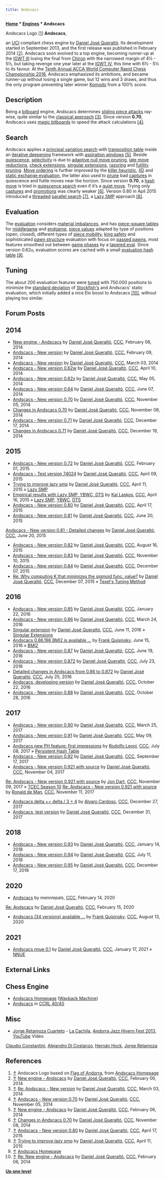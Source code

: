 ```yaml
---
title: Andscacs
---
```

**[Home](Home "Home") * [Engines](Engines "Engines") * Andscacs**

[](http://www.andscacs.com/) Andscacs Logo <a id="cite-note-1" href="#cite-ref-1">[1]</a>
**Andscacs**,

an [UCI](UCI "UCI") compliant chess engine by [Daniel José Queraltó](Daniel_Jos%C3%A9_Queralt%C3%B3 "Daniel José Queraltó"). Its development started in September 2013, and the first release was published in February 2014 <a id="cite-note-2" href="#cite-ref-2">[2]</a>. Andscacs soon evolved to a top engine, becoming runner-up at the [IGWT III](IGWT_III "IGWT III") losing the final from [Chiron](Chiron "Chiron") with the narrowest margin of 4½ - 5½, but taking revenge one year later at the [IGWT IV](IGWT_IV "IGWT IV"), this time with 6½ - 5½ to its favour. At the [Tenth Annual ACCA World Computer Rapid Chess Championship 2016](WCRCC_2016 "WCRCC 2016"), Andscacs emphasized its ambitions, and became runner-up without losing a single game, but 12 wins and 3 draws, and thus the only program preventing later winner [Komodo](Komodo "Komodo") from a 100% score.

## Description

Being a [bitboard](Bitboards "Bitboards") engine, Andscacs determines [sliding piece attacks](Sliding_Piece_Attacks "Sliding Piece Attacks") ray-wise, quite similar to the [classical approach](Classical_Approach "Classical Approach") <a id="cite-note-3" href="#cite-ref-3">[3]</a>. Since version **0.70**, Andscacs uses [magic bitboards](Magic_Bitboards "Magic Bitboards") to speed the attack calculations <a id="cite-note-4" href="#cite-ref-4">[4]</a>.

## Search

Andscacs applies a [principal variation search](Principal_Variation_Search "Principal Variation Search") with [tranposition table](Transposition_Table "Transposition Table") inside an [iterative deepening](Iterative_Deepening "Iterative Deepening") framework with [aspiration windows](Aspiration_Windows "Aspiration Windows") <a id="cite-note-5" href="#cite-ref-5">[5]</a>. Beside [quiescence](Quiescence_Search "Quiescence Search"), [selectivity](Selectivity "Selectivity") is due to [adaptive null move pruning](Null_Move_Pruning#AdaptiveNullMovePruning "Null Move Pruning"), [late move reductions](Late_Move_Reductions "Late Move Reductions"), [check extensions](Check_Extensions "Check Extensions"), [singular extensions](Singular_Extensions "Singular Extensions"), [razoring](Razoring "Razoring") and [futility pruning](Futility_Pruning "Futility Pruning"). [Move ordering](Move_Ordering "Move Ordering") is further improved by the [killer heuristic](Killer_Heuristic "Killer Heuristic"), [IID](Internal_Iterative_Deepening "Internal Iterative Deepening") and [static exchange evaluation](Static_Exchange_Evaluation "Static Exchange Evaluation"), the latter also used to [prune](Pruning "Pruning") bad [captures](Captures "Captures") in quiescence and futile moves near the horizon. Since version **0.70**, a [hash move](Hash_Move "Hash Move") is tried in [quiescence search](Quiescence_Search "Quiescence Search") even if it’s a [quiet move](Quiet_Moves "Quiet Moves"). Trying only [captures](Captures "Captures") and [promotions](Promotions "Promotions") was clearly weaker <a id="cite-note-6" href="#cite-ref-6">[6]</a>. Version 0.80 in Apil 2015 introduced a [threaded](Thread "Thread") [parallel search](Parallel_Search "Parallel Search") <a id="cite-note-7" href="#cite-ref-7">[7]</a>, a [Lazy SMP](Lazy_SMP "Lazy SMP") approach <a id="cite-note-8" href="#cite-ref-8">[8]</a>.

## Evaluation

The [evaluation](Evaluation "Evaluation") considers [material imbalances](Material_Tables "Material Tables"), and has [piece-square tables](Piece-Square_Tables "Piece-Square Tables") for [middlegame](Middlegame "Middlegame") and [endgame](Endgame "Endgame"), [piece values](Point_Value "Point Value") adapted by type of positions (open, closed), different types of [piece mobility](Mobility "Mobility"), [king safety](King_Safety "King Safety") and sophisticated [pawn structure](Pawn_Structure "Pawn Structure") evaluation with focus on [passed pawns](Passed_Pawn "Passed Pawn"), most features smoothed out between [game phases](Game_Phases "Game Phases") by a [tapered eval](Tapered_Eval "Tapered Eval"). Since version 0.62u, evaluation scores are cached with a small [evaluation hash table](Evaluation_Hash_Table "Evaluation Hash Table") <a id="cite-note-9" href="#cite-ref-9">[9]</a>.

## Tuning

The about 200 evaluation features were [tuned](Automated_Tuning "Automated Tuning") with 750.000 positions to minimize the [standard deviation](https://en.wikipedia.org/wiki/Standard_deviation) of [Stockfish's](Stockfish "Stockfish") and Andscacs' static evaluation, which initially added a nice Elo boost to Andscacs <a id="cite-note-10" href="#cite-ref-10">[10]</a>, without playing too similar.

## Forum Posts

## 2014

- [New engine - Andscacs](http://www.talkchess.com/forum/viewtopic.php?t=51182) by [Daniel José Queraltó](Daniel_Jos%C3%A9_Queralt%C3%B3 "Daniel José Queraltó"), [CCC](CCC "CCC"), February 06, 2014
- [Andscacs - New version](http://www.talkchess.com/forum/viewtopic.php?t=51218) by [Daniel José Queraltó](Daniel_Jos%C3%A9_Queralt%C3%B3 "Daniel José Queraltó"), [CCC](CCC "CCC"), February 09, 2014
- [Andscacs - New version](http://www.talkchess.com/forum/viewtopic.php?t=51475) by [Daniel José Queraltó](Daniel_Jos%C3%A9_Queralt%C3%B3 "Daniel José Queraltó"), [CCC](CCC "CCC"), March 03, 2014
- [Andscacs - New version 0.62w](http://www.talkchess.com/forum/viewtopic.php?t=51937) by [Daniel José Queraltó](Daniel_Jos%C3%A9_Queralt%C3%B3 "Daniel José Queraltó"), [CCC](CCC "CCC"), April 10, 2014
- [Andscacs - New version 0.62x](http://www.talkchess.com/forum/viewtopic.php?t=52233) by [Daniel José Queraltó](Daniel_Jos%C3%A9_Queralt%C3%B3 "Daniel José Queraltó"), [CCC](CCC "CCC"), May 05, 2014
- [Andscacs - New version 0.64](http://www.talkchess.com/forum/viewtopic.php?t=52572) by [Daniel José Queraltó](Daniel_Jos%C3%A9_Queralt%C3%B3 "Daniel José Queraltó"), [CCC](CCC "CCC"), June 07, 2014
- [Andscacs - New version 0.70](http://www.talkchess.com/forum/viewtopic.php?t=54257) by [Daniel José Queraltó](Daniel_Jos%C3%A9_Queralt%C3%B3 "Daniel José Queraltó"), [CCC](CCC "CCC"), November 05, 2014
- [Changes in Andscacs 0.70](http://www.talkchess.com/forum/viewtopic.php?t=54290) by [Daniel José Queraltó](Daniel_Jos%C3%A9_Queralt%C3%B3 "Daniel José Queraltó"), [CCC](CCC "CCC"), November 08, 2014
- [Andscacs - New version 0.71](http://www.talkchess.com/forum/viewtopic.php?t=54679) by [Daniel José Queraltó](Daniel_Jos%C3%A9_Queralt%C3%B3 "Daniel José Queraltó"), [CCC](CCC "CCC"), December 17, 2014
- [Changes in Andscacs 0.71](http://www.talkchess.com/forum/viewtopic.php?t=54700) by [Daniel José Queraltó](Daniel_Jos%C3%A9_Queralt%C3%B3 "Daniel José Queraltó"), [CCC](CCC "CCC"), December 19, 2014

## 2015

- [Andscacs - New version 0.72](http://www.talkchess.com/forum/viewtopic.php?t=55177) by [Daniel José Queraltó](Daniel_Jos%C3%A9_Queralt%C3%B3 "Daniel José Queraltó"), [CCC](CCC "CCC"), February 01, 2015
- [Andscacs - Test version 74024](http://www.talkchess.com/forum/viewtopic.php?t=55950) by [Daniel José Queraltó](Daniel_Jos%C3%A9_Queralt%C3%B3 "Daniel José Queraltó"), [CCC](CCC "CCC"), April 09, 2015
- [Trying to improve lazy smp](http://www.talkchess.com/forum/viewtopic.php?t=55970) by [Daniel José Queraltó](Daniel_Jos%C3%A9_Queralt%C3%B3 "Daniel José Queraltó"), [CCC](CCC "CCC"), April 11, 2015 » [Lazy SMP](Lazy_SMP "Lazy SMP")
- [Empirical results with Lazy SMP, YBWC, DTS](http://www.talkchess.com/forum/viewtopic.php?t=56019) by [Kai Laskos](Kai_Laskos "Kai Laskos"), [CCC](CCC "CCC"), April 16, 2015 » [Lazy SMP](Lazy_SMP "Lazy SMP"), [YBWC](Young_Brothers_Wait_Concept "Young Brothers Wait Concept"), [DTS](Dynamic_Tree_Splitting "Dynamic Tree Splitting")
- [Andscacs - New version 0.80](http://www.talkchess.com/forum/viewtopic.php?t=56030) by [Daniel José Queraltó](Daniel_Jos%C3%A9_Queralt%C3%B3 "Daniel José Queraltó"), [CCC](CCC "CCC"), April 17, 2015
- [Andscacs - New version 0.81](http://www.talkchess.com/forum/viewtopic.php?t=56724) by [Daniel José Queraltó](Daniel_Jos%C3%A9_Queralt%C3%B3 "Daniel José Queraltó"), [CCC](CCC "CCC"), June 20, 2015

[Andscacs - New version 0.81 - Detailed changes](http://www.talkchess.com/forum/viewtopic.php?t=56724&start=3) by [Daniel José Queraltó](Daniel_Jos%C3%A9_Queralt%C3%B3 "Daniel José Queraltó"), [CCC](CCC "CCC"), June 20, 2015

- [Andscacs - New version 0.82](http://www.talkchess.com/forum/viewtopic.php?t=57281) by [Daniel José Queraltó](Daniel_Jos%C3%A9_Queralt%C3%B3 "Daniel José Queraltó"), [CCC](CCC "CCC"), August 16, 2015
- [Andscacs - New version 0.83](http://www.talkchess.com/forum/viewtopic.php?t=58220) by [Daniel José Queraltó](Daniel_Jos%C3%A9_Queralt%C3%B3 "Daniel José Queraltó"), [CCC](CCC "CCC"), November 10, 2015
- [Andscacs - New version 0.84](http://www.talkchess.com/forum/viewtopic.php?t=58512) by [Daniel José Queraltó](Daniel_Jos%C3%A9_Queralt%C3%B3 "Daniel José Queraltó"), [CCC](CCC "CCC"), December 07, 2015
- [Re: Why computing K that minimizes the sigmoid func. value?](http://www.talkchess.com/forum/viewtopic.php?t=58298&start=52) by [Daniel José Queraltó](Daniel_Jos%C3%A9_Queralt%C3%B3 "Daniel José Queraltó"), [CCC](CCC "CCC"), December 07, 2015 » [Texel's Tuning Method](Texel%27s_Tuning_Method "Texel's Tuning Method")

## 2016

- [Andscacs - New version 0.85](http://www.talkchess.com/forum/viewtopic.php?t=59011) by [Daniel José Queraltó](Daniel_Jos%C3%A9_Queralt%C3%B3 "Daniel José Queraltó"), [CCC](CCC "CCC"), January 22, 2016
- [Andscacs - New version 0.86](http://www.talkchess.com/forum/viewtopic.php?t=59615) by [Daniel José Queraltó](Daniel_Jos%C3%A9_Queralt%C3%B3 "Daniel José Queraltó"), [CCC](CCC "CCC"), March 24, 2016
- [Singular extension](http://www.talkchess.com/forum/viewtopic.php?t=60435) by [Daniel José Queraltó](Daniel_Jos%C3%A9_Queralt%C3%B3 "Daniel José Queraltó"), [CCC](CCC "CCC"), June 11, 2016 » [Singular Extensions](Singular_Extensions "Singular Extensions")
- [Andscacs 0.86.196 BMI2 is available ...](http://www.talkchess.com/forum/viewtopic.php?t=60500) by [Frank Quisinsky](Frank_Quisinsky "Frank Quisinsky"), June 15, 2016 » [BMI2](BMI2 "BMI2")
- [Andscacs - New version 0.87](http://www.talkchess.com/forum/viewtopic.php?t=60533) by [Daniel José Queraltó](Daniel_Jos%C3%A9_Queralt%C3%B3 "Daniel José Queraltó"), [CCC](CCC "CCC"), June 19, 2016
- [Andscacs - New version 0.872](http://www.talkchess.com/forum/viewtopic.php?t=60913) by [Daniel José Queraltó](Daniel_Jos%C3%A9_Queralt%C3%B3 "Daniel José Queraltó"), [CCC](CCC "CCC"), July 23, 2016
- [Detailed changes in Andscacs from 0.86 to 0.872](http://www.talkchess.com/forum/viewtopic.php?t=60940) by [Daniel José Queraltó](Daniel_Jos%C3%A9_Queralt%C3%B3 "Daniel José Queraltó"), [CCC](CCC "CCC"), July 25, 2016
- [Andscacs, developing version](http://www.talkchess.com/forum/viewtopic.php?t=61795) by [Daniel José Queraltó](Daniel_Jos%C3%A9_Queralt%C3%B3 "Daniel José Queraltó"), [CCC](CCC "CCC"), October 22, 2016
- [Andscacs - New version 0.88](http://www.talkchess.com/forum/viewtopic.php?t=61868) by [Daniel José Queraltó](Daniel_Jos%C3%A9_Queralt%C3%B3 "Daniel José Queraltó"), [CCC](CCC "CCC"), October 28, 2016

## 2017

- [Andscacs - New version 0.90](http://www.talkchess.com/forum/viewtopic.php?t=63552) by [Daniel José Queraltó](Daniel_Jos%C3%A9_Queralt%C3%B3 "Daniel José Queraltó"), [CCC](CCC "CCC"), March 25, 2017
- [Andscacs - New version 0.91](http://www.talkchess.com/forum/viewtopic.php?t=63944) by [Daniel José Queraltó](Daniel_Jos%C3%A9_Queralt%C3%B3 "Daniel José Queraltó"), [CCC](CCC "CCC"), May 09, 2017
- [Andscacs new PH feature: first impressions](http://www.talkchess.com/forum/viewtopic.php?t=64557) by [Rodolfo Leoni](index.php?title=Rodolfo_Leoni&action=edit&redlink=1 "Rodolfo Leoni (page does not exist)"), [CCC](CCC "CCC"), July 08, 2017 » [Persistent Hash Table](Persistent_Hash_Table "Persistent Hash Table")
- [Andscacs - New version 0.92](http://www.talkchess.com/forum/viewtopic.php?t=65204) by [Daniel José Queraltó](Daniel_Jos%C3%A9_Queralt%C3%B3 "Daniel José Queraltó"), [CCC](CCC "CCC"), September 17, 2017
- [Andscacs - New version 0.921 with source](http://www.talkchess.com/forum/viewtopic.php?t=65632) by [Daniel José Queraltó](Daniel_Jos%C3%A9_Queralt%C3%B3 "Daniel José Queraltó"), [CCC](CCC "CCC"), November 04, 2017

[Re: Andscacs - New version 0.921 with source](http://www.talkchess.com/forum/viewtopic.php?t=65632&start=63) by [Jon Dart](Jon_Dart "Jon Dart"), [CCC](CCC "CCC"), November 09, 2017 » [TCEC Season 10](TCEC_Season_10 "TCEC Season 10")
[Re: Andscacs - New version 0.921 with source](http://www.talkchess.com/forum/viewtopic.php?t=65632&start=80) by [Ronald de Man](Ronald_de_Man "Ronald de Man"), [CCC](CCC "CCC"), November 11, 2017

- [Andscacs delta += delta / 3 + 4](http://www.talkchess.com/forum3/viewtopic.php?f=7&t=66142) by [Alvaro Cardoso](Alvaro_Cardoso "Alvaro Cardoso"), [CCC](CCC "CCC"), December 27, 2017
- [Andscacs, test version](http://www.talkchess.com/forum/viewtopic.php?t=66189) by [Daniel José Queraltó](Daniel_Jos%C3%A9_Queralt%C3%B3 "Daniel José Queraltó"), [CCC](CCC "CCC"), December 31, 2017

## 2018

- [Andscacs - New version 0.93](http://www.talkchess.com/forum/viewtopic.php?t=66320) by [Daniel José Queraltó](Daniel_Jos%C3%A9_Queralt%C3%B3 "Daniel José Queraltó"), [CCC](CCC "CCC"), January 14, 2018
- [Andscacs - New version 0.94](http://www.talkchess.com/forum3/viewtopic.php?f=2&t=67961) by [Daniel José Queraltó](Daniel_Jos%C3%A9_Queralt%C3%B3 "Daniel José Queraltó"), [CCC](CCC "CCC"), July 11, 2018
- [Andscacs - New version 0.95](http://www.talkchess.com/forum3/viewtopic.php?f=2&t=69302) by [Daniel José Queraltó](Daniel_Jos%C3%A9_Queralt%C3%B3 "Daniel José Queraltó"), [CCC](CCC "CCC"), December 17, 2018

## 2020

- [Andscacs](http://www.talkchess.com/forum3/viewtopic.php?f=2&t=73096) by menniepals, [CCC](CCC "CCC"), February 14, 2020

[Re: Andscacs](http://www.talkchess.com/forum3/viewtopic.php?f=2&t=73096&start=6) by [Daniel José Queraltó](Daniel_Jos%C3%A9_Queralt%C3%B3 "Daniel José Queraltó"), [CCC](CCC "CCC"), February 15, 2020

- [Andscacs (34 versions) available ...](http://www.talkchess.com/forum3/viewtopic.php?f=2&t=74775) by [Frank Quisinsky](Frank_Quisinsky "Frank Quisinsky"), [CCC](CCC "CCC"), August 13, 2020

## 2021

- [Andscacs nnue 0.1](http://www.talkchess.com/forum3/viewtopic.php?f=2&t=76346) by [Daniel José Queraltó](Daniel_Jos%C3%A9_Queralt%C3%B3 "Daniel José Queraltó"), [CCC](CCC "CCC"), January 17, 2021 » [NNUE](NNUE "NNUE")

## External Links

## Chess Engine

- [Andscacs Homepage](http://web.archive.org/web/20190808104616/http://andscacs.com/en/en_index.html) ([Wayback Machine](https://en.wikipedia.org/wiki/Wayback_Machine))
- [Andscacs](http://www.computerchess.org.uk/ccrl/4040/cgi/compare_engines.cgi?family=Andscacs&print=Rating+list&print=Results+table&print=LOS+table&print=Ponder+hit+table&print=Eval+difference+table&print=Comopp+gamenum+table&print=Overlap+table&print=Score+with+common+opponents) in [CCRL 40/40](CCRL "CCRL")

## Misc

- [Jorge Retamoza Cuarteto](http://www.retamoza.com.ar/wp/proyectos/jorge-retamoza-cuarteto/) - [La Cachila](https://tango.info/eng/T0370004800), [Andorra Jazz Hivern Fest 2013](http://jazzstamps.blogspot.de/2013/08/jazzstamp-jazz-hivern-andorra.html), [YouTube](https://en.wikipedia.org/wiki/YouTube) Video

[Claudio Constantini](https://en.wikipedia.org/wiki/Claudio_Constantini), [Alejandro Di Costanzo](http://www.apoloybaco.com/jazz/index.php?option=com_content&view=article&id=2630&Itemid=277), [Hernán Hock](http://www.argentjazz.com.ar/hernan-hock-lleva-su-nuevo-disco-a-boris/), [Jorge Retamoza](http://www.retamoza.com.ar/inicio.htm)

## References

1. <a id="cite-ref-1" href="#cite-note-1">↑</a> Andscacs Logo based on [Flag of Andorra](https://en.wikipedia.org/wiki/Flag_of_Andorra), from [Andscacs Homepage](http://www.andscacs.com/)
1. <a id="cite-ref-2" href="#cite-note-2">↑</a> [New engine - Andscacs](http://www.talkchess.com/forum/viewtopic.php?t=51182) by [Daniel José Queraltó](Daniel_Jos%C3%A9_Queralt%C3%B3 "Daniel José Queraltó"), [CCC](CCC "CCC"), February 06, 2014
1. <a id="cite-ref-3" href="#cite-note-3">↑</a> [Re: Andscacs - New version](http://www.talkchess.com/forum/viewtopic.php?t=51475&start=11) by [Daniel José Queraltó](Daniel_Jos%C3%A9_Queralt%C3%B3 "Daniel José Queraltó"), [CCC](CCC "CCC"), March 03, 2014
1. <a id="cite-ref-4" href="#cite-note-4">↑</a>  [Andscacs - New version 0.70](http://www.talkchess.com/forum/viewtopic.php?t=54257) by [Daniel José Queraltó](Daniel_Jos%C3%A9_Queralt%C3%B3 "Daniel José Queraltó"), [CCC](CCC "CCC"), November 05, 2014
1. <a id="cite-ref-5" href="#cite-note-5">↑</a> [New engine - Andscacs](http://www.talkchess.com/forum/viewtopic.php?t=51182) by [Daniel José Queraltó](Daniel_Jos%C3%A9_Queralt%C3%B3 "Daniel José Queraltó"), [CCC](CCC "CCC"), February 06, 2014
1. <a id="cite-ref-6" href="#cite-note-6">↑</a> [Changes in Andscacs 0.70](http://www.talkchess.com/forum/viewtopic.php?t=54290) by [Daniel José Queraltó](Daniel_Jos%C3%A9_Queralt%C3%B3 "Daniel José Queraltó"), [CCC](CCC "CCC"), November 08, 2014
1. <a id="cite-ref-7" href="#cite-note-7">↑</a> [Andscacs - New version 0.80](http://www.talkchess.com/forum/viewtopic.php?t=56030) by [Daniel José Queraltó](Daniel_Jos%C3%A9_Queralt%C3%B3 "Daniel José Queraltó"), [CCC](CCC "CCC"), April 17, 2015
1. <a id="cite-ref-8" href="#cite-note-8">↑</a> [Trying to improve lazy smp](http://www.talkchess.com/forum/viewtopic.php?t=55970) by [Daniel José Queraltó](Daniel_Jos%C3%A9_Queralt%C3%B3 "Daniel José Queraltó"), [CCC](CCC "CCC"), April 11, 2015
1. <a id="cite-ref-9" href="#cite-note-9">↑</a> [Andscacs Homepage](http://www.andscacs.com/)
1. <a id="cite-ref-10" href="#cite-note-10">↑</a> [Re: New engine - Andscacs](http://www.talkchess.com/forum/viewtopic.php?t=51182&start=2) by [Daniel José Queraltó](Daniel_Jos%C3%A9_Queralt%C3%B3 "Daniel José Queraltó"), [CCC](CCC "CCC"), February 06, 2014

**[Up one level](Engines "Engines")**


